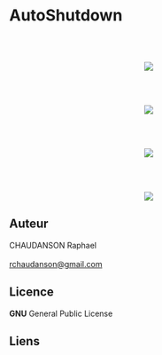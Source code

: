 
# AutoShutdown
<br><br>
<p align="center">
  <img src="http://www.linux-migration.fr/Home1b.jpg" />
</p>
<br><br>
<p align="center">
  <img src="http://www.linux-migration.fr/Home2b.jpg" />
</p>
<br><br>
<p align="center">
  <img src="http://www.linux-migration.fr/Home3b.jpg" />
</p>
<br><br>
<p align="center">
  <img src="http://www.linux-migration.fr/Home4b.jpg" />
</p>


## Auteur
CHAUDANSON Raphael<br><br>
rchaudanson@gmail.com

## Licence

**GNU** General Public License

## Liens

